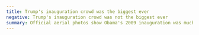 ```yaml
---
title: Trump's inauguration crowd was the biggest ever
negative: Trump's inauguration crowd was not the biggest ever
summary: Official aerial photos show Obama's 2009 inauguration was much more heavily attended.
---
```

